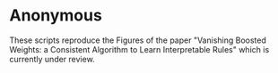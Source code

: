 # Anonymous

These scripts reproduce the Figures of the paper "Vanishing Boosted Weights: a Consistent Algorithm to Learn Interpretable Rules" which is currently under review.